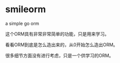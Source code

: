 # smileorm
a simple go orm

这个ORM具有非常非常简单的功能，只是用来学习。

看看ORM到底是怎么造出来的，从0开始怎么造出ORM。

很多细节方面没有进行考虑，只是一个供学习的ORM。
